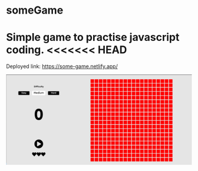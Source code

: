 # someGame

Simple game to practise javascript coding.
<<<<<<< HEAD
=======

Deployed link: https://some-game.netlify.app/



![alt text](Screenshot.png)


